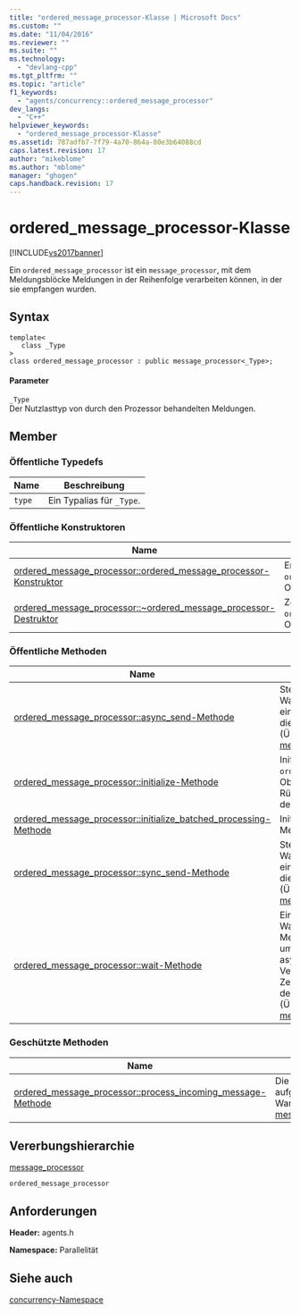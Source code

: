 ```yaml
---
title: "ordered_message_processor-Klasse | Microsoft Docs"
ms.custom: ""
ms.date: "11/04/2016"
ms.reviewer: ""
ms.suite: ""
ms.technology: 
  - "devlang-cpp"
ms.tgt_pltfrm: ""
ms.topic: "article"
f1_keywords: 
  - "agents/concurrency::ordered_message_processor"
dev_langs: 
  - "C++"
helpviewer_keywords: 
  - "ordered_message_processor-Klasse"
ms.assetid: 787adfb7-7f79-4a70-864a-80e3b64088cd
caps.latest.revision: 17
author: "mikeblome"
ms.author: "mblome"
manager: "ghogen"
caps.handback.revision: 17
---
```

# ordered_message_processor-Klasse
[!INCLUDE[vs2017banner](../../../assembler/inline/includes/vs2017banner.md)]

Ein `ordered_message_processor` ist ein `message_processor`, mit dem Meldungsblöcke Meldungen in der Reihenfolge verarbeiten können, in der sie empfangen wurden.  
  
## Syntax  
  
```  
template<  
   class _Type  
>  
class ordered_message_processor : public message_processor<_Type>;  
```  
  
#### Parameter  
 `_Type`  
 Der Nutzlasttyp von durch den Prozessor behandelten Meldungen.  
  
## Member  
  
### Öffentliche Typedefs  
  
|Name|**Beschreibung**|  
|----------|----------------------|  
|`type`|Ein Typalias für `_Type`.|  
  
### Öffentliche Konstruktoren  
  
|Name|**Beschreibung**|  
|----------|----------------------|  
|[ordered\_message\_processor::ordered\_message\_processor\-Konstruktor](../Topic/ordered_message_processor::ordered_message_processor%20Constructor.md)|Erstellt ein `ordered_message_processor`\-Objekt.|  
|[ordered\_message\_processor::~ordered\_message\_processor\-Destruktor](../Topic/ordered_message_processor::~ordered_message_processor%20Destructor.md)|Zerstört das `ordered_message_processor`\-Objekt.|  
  
### Öffentliche Methoden  
  
|Name|**Beschreibung**|  
|----------|----------------------|  
|[ordered\_message\_processor::async\_send\-Methode](../Topic/ordered_message_processor::async_send%20Method.md)|Stellt asynchron Meldungen in die Warteschlange ein und startet eine Verarbeitungsaufgabe, wenn dies nicht bereits geschehen ist. \(Überschreibt [message\_processor::async\_send](../Topic/message_processor::async_send%20Method.md).\)|  
|[ordered\_message\_processor::initialize\-Methode](../Topic/ordered_message_processor::initialize%20Method.md)|Initialisiert das `ordered_message_processor`\-Objekt mit der entsprechenden Rückruffunktion, dem Planer und der Planungsgruppe.|  
|[ordered\_message\_processor::initialize\_batched\_processing\-Methode](../Topic/ordered_message_processor::initialize_batched_processing%20Method.md)|Initialize verarbeitete Meldungsverarbeitung von bei|  
|[ordered\_message\_processor::sync\_send\-Methode](../Topic/ordered_message_processor::sync_send%20Method.md)|Stellt synchron Meldungen in die Warteschlange ein und startet eine Verarbeitungsaufgabe, wenn dies nicht bereits geschehen ist. \(Überschreibt [message\_processor::sync\_send](../Topic/message_processor::sync_send%20Method.md).\)|  
|[ordered\_message\_processor::wait\-Methode](../Topic/ordered_message_processor::wait%20Method.md)|Ein prozessorspezifischer Spin\-Wait, der in Destruktoren von Meldungsblöcken verwendet wird, um sicherzustellen, dass alle asynchronen Verarbeitungsaufgaben genügend Zeit zum Beenden erhalten, bevor der Block zerstört wird. \(Überschreibt [message\_processor::wait](../Topic/message_processor::wait%20Method.md).\)|  
  
### Geschützte Methoden  
  
|Name|**Beschreibung**|  
|----------|----------------------|  
|[ordered\_message\_processor::process\_incoming\_message\-Methode](../Topic/ordered_message_processor::process_incoming_message%20Method.md)|Die Verarbeitungsfunktion, die asynchron aufgerufen wird.  Entfernt Meldungen aus der Warteschlange und verarbeitet sie. \(Überschreibt [message\_processor::process\_incoming\_message](../Topic/message_processor::process_incoming_message%20Method.md).\)|  
  
## Vererbungshierarchie  
 [message\_processor](../../../parallel/concrt/reference/message-processor-class.md)  
  
 `ordered_message_processor`  
  
## Anforderungen  
 **Header:** agents.h  
  
 **Namespace:** Parallelität  
  
## Siehe auch  
 [concurrency\-Namespace](../../../parallel/concrt/reference/concurrency-namespace.md)